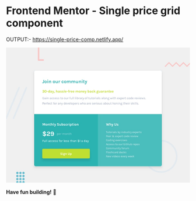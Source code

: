 # Frontend Mentor - Single price grid component

OUTPUT:- https://single-price-comp.netlify.app/

![Design preview for the Single price grid component coding challenge](./design/desktop-preview.jpg)

**Have fun building!** 🚀
